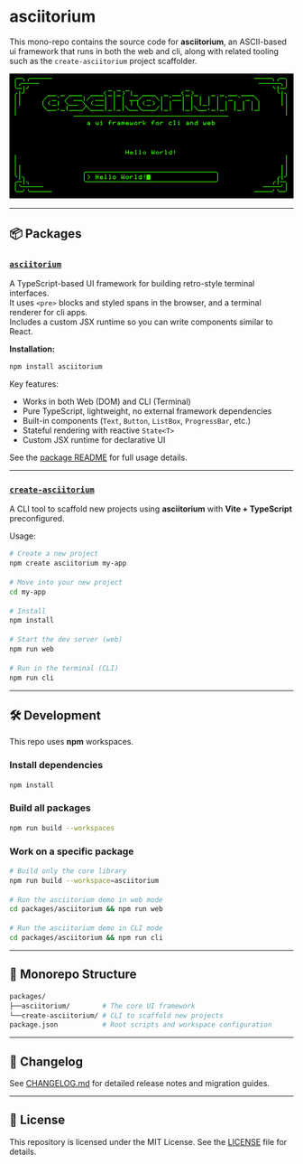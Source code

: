 # asciitorium

This mono-repo contains the source code for **asciitorium**, an ASCII-based ui framework that runs in both the web and cli, along with related tooling such as the `create-asciitorium` project scaffolder.

![example](asciitorium.png)

---

## 📦 Packages

### [`asciitorium`](packages/asciitorium)

A TypeScript-based UI framework for building retro-style terminal interfaces.  
It uses `<pre>` blocks and styled spans in the browser, and a terminal renderer for cli apps.  
Includes a custom JSX runtime so you can write components similar to React.

**Installation:**
```bash
npm install asciitorium
```

Key features:

- Works in both Web (DOM) and CLI (Terminal)
- Pure TypeScript, lightweight, no external framework dependencies
- Built-in components (`Text`, `Button`, `ListBox`, `ProgressBar`, etc.)
- Stateful rendering with reactive `State<T>`
- Custom JSX runtime for declarative UI

See the [package README](packages/asciitorium/README.md) for full usage details.

---

### [`create-asciitorium`](packages/create-asciitorium)

A CLI tool to scaffold new projects using **asciitorium** with **Vite + TypeScript** preconfigured.

Usage:

```bash
# Create a new project
npm create asciitorium my-app

# Move into your new project
cd my-app

# Install
npm install

# Start the dev server (web)
npm run web

# Run in the terminal (CLI)
npm run cli
```

---

## 🛠 Development

This repo uses **npm** workspaces.

### Install dependencies

```bash
npm install
```

### Build all packages

```bash
npm run build --workspaces
```

### Work on a specific package

```bash
# Build only the core library
npm run build --workspace=asciitorium

# Run the asciitorium demo in web mode
cd packages/asciitorium && npm run web

# Run the asciitorium demo in CLI mode
cd packages/asciitorium && npm run cli
```

---

## 📂 Monorepo Structure

```bash
packages/
├──asciitorium/        # The core UI framework
└──create-asciitorium/ # CLI to scaffold new projects
package.json           # Root scripts and workspace configuration
```

---

## 📝 Changelog

See [CHANGELOG.md](CHANGELOG.md) for detailed release notes and migration guides.

---

## 📄 License

This repository is licensed under the MIT License. See the [LICENSE](packages/asciitorium/LICENSE) file for details.
